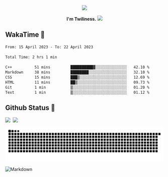 <div align="center">
<img src="https://images.weserv.nl/?url=avatars.githubusercontent.com/u/10475770?v=4&h=360&w=360&fit=cover&mask=circle&maxage=7d"/>
</div>

<div align="center">

**I'm Twiliness.** <a href="https://github.com/DarkHighness"><img src="https://media.giphy.com/media/hvRJCLFzcasrR4ia7z/giphy.gif" width="5%"></a>

</div>

## WakaTime 🧐

<!--START_SECTION:waka-->

```text
From: 15 April 2023 - To: 22 April 2023

Total Time: 2 hrs 1 min

C++          51 mins         ██████████▓░░░░░░░░░░░░░░   42.10 %
Markdown     38 mins         ████████░░░░░░░░░░░░░░░░░   32.10 %
CSS          15 mins         ███▒░░░░░░░░░░░░░░░░░░░░░   12.69 %
HTML         11 mins         ██▒░░░░░░░░░░░░░░░░░░░░░░   09.73 %
Git          1 min           ▒░░░░░░░░░░░░░░░░░░░░░░░░   01.20 %
Text         1 min           ▒░░░░░░░░░░░░░░░░░░░░░░░░   01.12 %
```

<!--END_SECTION:waka-->

## Github Status 🥰

<div style="display: flex; gap: 8px;">
<img src="https://github-readme-stats.vercel.app/api?username=DarkHighness&count_private=true&show_icons=true&hide_border=true"/>
<img src="https://github-readme-stats.vercel.app/api/top-langs/?username=DarkHighness&hide_border=true"/>
</div>

<!-- ![3D-Profile](https://raw.githubusercontent.com/DarkHighness/DarkHighness/master/profile-3d-contrib/profile-south-season-animate.svg) -->

![Snake-Profile](https://raw.githubusercontent.com/DarkHighness/DarkHighness/master/dist/github-snake.svg)

 ![Markdown](https://img.shields.io/badge/markdown%20💘-%23000000.svg?style=for-the-badge&logo=markdown&logoColor=white)


